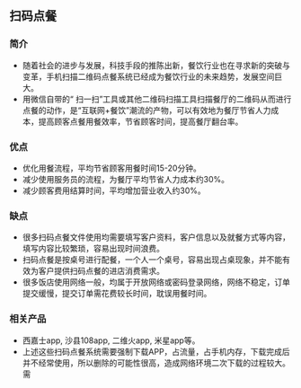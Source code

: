 ## 扫码点餐

### 简介
- 随着社会的进步与发展，科技手段的推陈出新，餐饮行业也在寻求新的突破与变革，手机扫描二维码点餐系统已经成为餐饮行业的未来趋势，发展空间巨大。
- 用微信自带的“ 扫一扫”工具或其他二维码扫描工具扫描餐厅的二维码从而进行点餐的动作，是“互联网+餐饮”潮流的产物，可以有效地为餐厅节省人力成本，提高顾客点餐用餐效率，节省顾客时间，提高餐厅翻台率。

### 优点
- 优化用餐流程，平均节省顾客用餐时间15-20分钟。
- 减少使用服务员的流程，为餐厅平均节省人力成本约30%。
- 减少顾客费用结算时间，平均增加营业收入约30%。

### 缺点
- 很多扫码点餐文件使用均需要填写客户资料，客户信息以及就餐方式等内容，填写内容比较繁琐，容易出现时间浪费。
- 扫码点餐是按桌号进行配餐，一个人一个桌号，容易出现占桌现象，并不能有效为客户提供扫码点餐的进店消费需求。
- 很多饭店使用网络一般，均属于开放网络或密码登录网络，网络不稳定，订单提交缓慢，提交订单需花费较长时间，耽误用餐时间。

### 相关产品
- 西嘉士app, 沙县108app, 二维火app, 米星app等。
- 上述这些扫码点餐系统需要强制下载APP，占流量，占手机内存，下载完成后并不经常使用，所以删除的可能性很高，造成网络环境二次下载的过程较大。需
